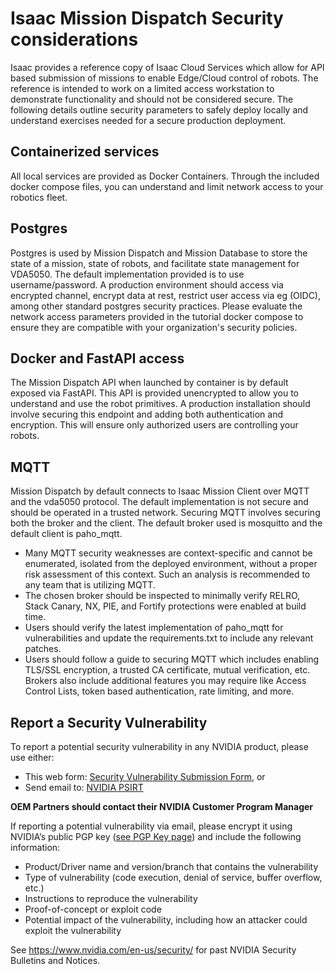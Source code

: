 # Isaac Mission Dispatch Security considerations
Isaac provides a reference copy of Isaac Cloud Services which allow for API based submission of missions to enable Edge/Cloud control of robots.  The reference is intended to work on a limited access workstation to demonstrate functionality and should not be considered secure.  The following details outline security parameters to safely deploy locally and understand exercises needed for a secure production deployment.

## Containerized services
All local services are provided as Docker Containers.  Through the included docker compose files, you can understand and limit network access to your robotics fleet.

## Postgres
Postgres is used by Mission Dispatch and Mission Database to store the state of a mission, state of robots, and facilitate state management for VDA5050.  The default implementation provided is to use username/password.  A production environment should access via encrypted channel, encrypt data at rest, restrict user access via eg (OIDC), among other standard postgres security practices.  Please evaluate the network access parameters provided in the tutorial docker compose to ensure they are compatible with your organization's security policies.

## Docker and FastAPI access
The Mission Dispatch API when launched by container is by default exposed via FastAPI.  This API is provided unencrypted to allow you to understand and use the robot primitives.  A production installation should involve securing this endpoint and adding both authentication and encryption.  This will ensure only authorized users are controlling your robots.

## MQTT
Mission Dispatch by default connects to Isaac Mission Client over MQTT and the vda5050 protocol.  The default implementation is not secure and should be operated in a trusted network.  Securing MQTT involves securing both the broker and the client.  The default broker used is mosquitto and the default client is paho_mqtt.  
* Many MQTT security weaknesses are context-specific and cannot be enumerated, isolated from the deployed environment, without a proper risk assessment of this context. Such an analysis is recommended to any team that is utilizing MQTT.
* The chosen broker should be inspected to minimally verify RELRO, Stack Canary, NX, PIE, and Fortify protections were enabled at build time.
* Users should verify the latest implementation of paho_mqtt for vulnerabilities and update the requirements.txt to include any relevant patches.
* Users should follow a guide to securing MQTT which includes enabling TLS/SSL encryption, a trusted CA certificate, mutual verification, etc.  Brokers also include additional features you may require like Access Control Lists, token based authentication, rate limiting, and more.


## Report a Security Vulnerability

To report a potential security vulnerability in any NVIDIA product, please use either:
* This web form: [Security Vulnerability Submission Form](https://www.nvidia.com/object/submit-security-vulnerability.html), or
* Send email to: [NVIDIA PSIRT](mailto:psirt@nvidia.com)

**OEM Partners should contact their NVIDIA Customer Program Manager**

If reporting a potential vulnerability via email, please encrypt it using NVIDIA’s public PGP key ([see PGP Key page](https://www.nvidia.com/en-us/security/pgp-key/)) and include the following information:
* Product/Driver name and version/branch that contains the vulnerability
* Type of vulnerability (code execution, denial of service, buffer overflow, etc.)
* Instructions to reproduce the vulnerability
* Proof-of-concept or exploit code
* Potential impact of the vulnerability, including how an attacker could exploit the vulnerability

See https://www.nvidia.com/en-us/security/ for past NVIDIA Security Bulletins and Notices.
